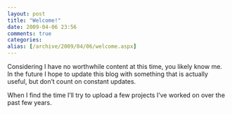 ```yaml
---
layout: post
title: "Welcome!"
date: 2009-04-06 23:56
comments: true
categories: 
alias: [/archive/2009/04/06/welcome.aspx]
---
```

Considering I have no worthwhile content at this time, you likely know me. In the future I hope to update this blog with something that is actually useful, but don’t count on constant updates.

When I find the time I’ll try to upload a few projects I’ve worked on over the past few years.